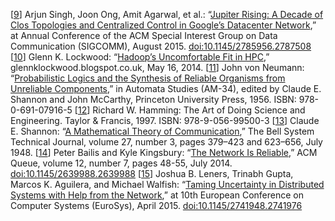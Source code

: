 [[9](ch08.html#Singh2015fc-marker)] Arjun Singh, Joon Ong, Amit Agarwal, et al.:
“[Jupiter Rising: A
Decade of Clos Topologies and Centralized Control in Google’s Datacenter Network](http://conferences.sigcomm.org/sigcomm/2015/pdf/papers/p183.pdf),” at
Annual Conference of the ACM Special Interest Group on Data Communication (SIGCOMM), August 2015.
[doi:10.1145/2785956.2787508](http://dx.doi.org/10.1145/2785956.2787508) [[10](ch08.html#Lockwood2014uz-marker)] Glenn K. Lockwood:
“[Hadoop’s
Uncomfortable Fit in HPC](http://glennklockwood.blogspot.co.uk/2014/05/hadoops-uncomfortable-fit-in-hpc.html),” glennklockwood.blogspot.co.uk, May 16, 2014. [[11](ch08.html#vonNeumann1956vm-marker)] John von Neumann:
“[Probabilistic Logics and the
Synthesis of Reliable Organisms from Unreliable Components](https://ece.uwaterloo.ca/~ssundara/courses/prob_logics.pdf),” in Automata Studies (AM-34),
edited by Claude E. Shannon and John McCarthy, Princeton University Press, 1956.
ISBN: 978-0-691-07916-5 [[12](ch08.html#Hamming1997wd-marker)] Richard W. Hamming:
The Art of Doing Science and Engineering. Taylor & Francis, 1997.
ISBN: 978-9-056-99500-3 [[13](ch08.html#Shannon1948wk-marker)] Claude E. Shannon:
“[A Mathematical Theory of
Communication](http://cs.brynmawr.edu/Courses/cs380/fall2012/shannon1948.pdf),” The Bell System Technical Journal, volume 27, number 3,
pages 379–423 and 623–656, July 1948. [[14](ch08.html#Bailis2014jx-marker)] Peter Bailis and Kyle Kingsbury:
“[The Network Is Reliable](https://queue.acm.org/detail.cfm?id=2655736),”
ACM Queue, volume 12, number 7, pages 48-55, July 2014.
[doi:10.1145/2639988.2639988](http://dx.doi.org/10.1145/2639988.2639988) [[15](ch08.html#Leners2015gv-marker)] Joshua B. Leners, Trinabh Gupta, Marcos K. Aguilera, and Michael Walfish:
“[Taming Uncertainty in
Distributed Systems with Help from the Network](http://www.cs.nyu.edu/~mwalfish/papers/albatross-eurosys15.pdf),” at 10th European Conference on
Computer Systems (EuroSys), April 2015.
[doi:10.1145/2741948.2741976](http://dx.doi.org/10.1145/2741948.2741976)